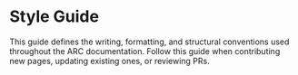 # Style Guide

This guide defines the writing, formatting, and structural conventions used throughout the ARC documentation. Follow this guide when contributing new pages, updating existing ones, or reviewing PRs.